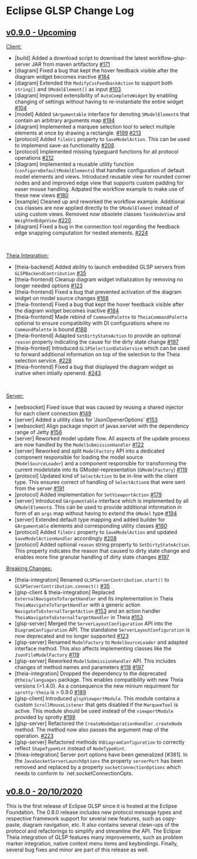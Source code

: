 # Eclipse GLSP Change Log

## [v0.9.0 - Upcoming]()
<a name="client_changes_1.9.0">[Client:](#client_changes_1.9.0)</a>
- [build] Added a download script to download the latest workflow-glsp-server JAR from maven artifactory [#171](https://github.com/eclipse-glsp/glsp-client/pull/99)
- [diagram] Fixed a bug that kept the hover feedback visible after the diagram widget becomes inactive [#184](https://github.com/eclipse-glsp/glsp-client/pull/102)
- [diagram] Extended the `ModifyCssFeedbackAction` to support both `string[]` and `SModelElement[]` as input [#103](https://github.com/eclipse-glsp/glsp-client/pull/103)
- [diagram] Improved extensibility of `AutoCompleteWidget` by enabling changing of settings without having to re-instantiate the entire widget [#104](https://github.com/eclipse-glsp/glsp-client/pull/104)
- [model] Added `SArgumentable` interface for denoting `SModelElement`s that contain an arbitrary arguments map [#194](https://github.com/eclipse-glsp/glsp-client/pull/106)
- [diagram] Implemented a marquee selection tool to select multiple elements at once by drawing a rectangle. [#199](https://github.com/eclipse-glsp/glsp-client/pull/108) [#213](https://github.com/eclipse-glsp/glsp-client/pull/120)
- [protocol] Added `fileUri` property to `SaveModelAction`. This can be used to implemend save-as functionality [#208](https://github.com/eclipse-glsp/glsp-client/pull/109)
- [protocol] Implemented missing typeguard functions for all protocol operations [#212](https://github.com/eclipse-glsp/glsp-client/pull/110)
- [diagram] Implemented a reusable utility function (`configureDefaultModelElements`) that handles configuration of default model elements and views. 
Introduced reusable view for rounded corner nodes and and improved edge view that supports custom padding for easer mouse handling. Adpated the workflow example to make use of these new views [#180](https://github.com/eclipse-glsp/glsp-client/pull/113)
- [example] Cleaned up and reworked the workflow example. Additional css classes are now applied directly to the `SModelElement` instead of using custom views. Removed now obsolete classes `TaskNodeView` and `WeightedEdgeView` [#220](https://github.com/eclipse-glsp/glsp-client/pull/116)
- [diagram] Fixed a bug in the connection tool regarding the feedback edge snapping computation for nested elements. [#224](https://github.com/eclipse-glsp/glsp-client/pull/123)
<br>


<a name="theia_changes_1.9.0">[Theia Integration:](#theia_changes_1.9.0)</a>
- [theia-backend] Added ability to launch embedded GLSP servers from `GLSPBackendContribution` [#35](https://github.com/eclipse-glsp/glsp-theia-integration/pull/55)
- [theia-frontend] Cleanup diagram widget initialization by removing no longer needed options [#123](https://github.com/eclipse-glsp/glsp-theia-integration/pull/60)
- [theia-frontend] Fixed a bug that prevented activation of the diagram widget on model source changes [#168](https://github.com/eclipse-glsp/glsp-theia-integration/pull/61)
- [theia-frontend] Fixed a bug that kept the hover feedback visible after the diagram widget becomes inactive [#184](https://github.com/eclipse-glsp/glsp-theia-integration/pull/64)
- [theia-frontend] Made rebind of `CommandPalette` to `TheiaCommandPalette` optional to ensure compatibility with DI configurations where no `CommandPalette` is bound [#188](https://github.com/eclipse-glsp/glsp-theia-integration/pull/65)
- [theia-frontend] Adapted `SetDirtyStateAction` to provide an optional `reason` property indicating the cause for the dirty state change  [#197](https://github.com/eclipse-glsp/glsp-theia-integration/pull/67)
- [theia-fronted] Introduced `GLSPSelectionDataService` which can be used to forward additional information on top of the selection to the Theia selection service. [#228](https://github.com/eclipse-glsp/glsp/issues/228)
- [theia-frontend] Fixed a bug that displayed the diagram widget as inative when intially openend. [#243](https://github.com/eclipse-glsp/glsp-theia-integration/pull/75)
<br>

<a name="server_changes_1.9.0">[Server:](#server_changes_1.9.0)</a>

- [websocket] Fixed issue that was caused by reusing a shared injector for each client connection [#149](https://github.com/eclipse-glsp/glsp-server/pull/91)
- [server] Added a utility class for 'JsonOpenerOptions' [#153](https://github.com/eclipse-glsp/glsp-server/pull/93)
- [websocket] Align package import of javax.servlet with the dependency range of Jetty [#156](https://github.com/eclipse-glsp/glsp-server/pull/94)
- [server] Reworked model update flow. All aspects of the update process are now handled by the `ModelSubmissionHandler` [#122](https://github.com/eclipse-glsp/glsp-server/pull/95)
- [server] Reworked and split `ModelFactory` API into a dedicated component responsible for loading the model source (`ModelSourceLoader`) and a component responsible for transforming the current modelstate into its GModel-representation (`GModelFactory`)  [#119](https://github.com/eclipse-glsp/glsp-server/pull/96)
- [protocol] Updated kind of `SelectAction` to be in-line with the client type. This ensures correct of handling of `SelectAction`s that were sent from the server [#191](https://github.com/eclipse-glsp/glsp-server/pull/98)
- [protocol] Added implementation for `SetViewportAction` [#179](https://github.com/eclipse-glsp/glsp-server/pull/99)
- [server] Introduced `GArgumentable` interface which is implemented by all `GModelElement`s. This can be used to provide additional information in form of an `args` map without having to extend the `GModel` type [#194](https://github.com/eclipse-glsp/glsp-server/pull/100)
- [server] Extended default type mapping and added builder for `GArgumentable` elements and corresponding utility classes [#180](https://github.com/eclipse-glsp/glsp-server/pull/105)
- [protocol]  Added `fileUri` property to `SaveModelAction` and updated `SaveModelActionHandler` accordingly [#208](https://github.com/eclipse-glsp/glsp-server/pull/103/)
- [protocol] Added optional `reason` string property to `SetDirtyStateAction`. This property indicates the reason that caused to dirty state change and enables more fine granular handling of dirty state changes [#197](https://github.com/eclipse-glsp/glsp-server/pull/101)

<a name="breaking_changes_1.9.0">[Breaking Changes:](#breaking_changes_1.9.0)</a>
- [theia-integration] Renamed `GLSPServerContribution.start()` to `GLSPServerContribution.connect()` [#35](https://github.com/eclipse-glsp/glsp-theia-integration/pull/55)
- [glsp-client & theia-integration] Replaced `ExternalNavigateToTargetHandler` and its implementation in Theia `TheiaNavigateToTargetHandler` with a generic action `NavigateToExternalTargetAction` [#153](https://github.com/eclipse-glsp/glsp-client/pull/95) and an action handler `TheiaNavigateToExternalTargetHandler` in Theia [#153](https://github.com/eclipse-glsp/glsp-theia-integration/pull/57)
- [glsp-server] Merged the `ServerLayoutConfiguration` API into the `DiagramConfiguration` API. The standalone `ServerLayoutConfiguration` is now deprecated and no longer supported [#123](https://github.com/eclipse-glsp/glsp-server/pull/95)
- [glsp-server] Renamed `ModelFactory` to `ModelSourceLoader` and adapted interface method. This also affects implementing classes like the `JsonFileModelFactory` [#119](https://github.com/eclipse-glsp/glsp-server/pull/96)
- [glsp-server] Reworked `ModelSubmissionHandler` API. This includes changes of method names and parameters [#119](https://github.com/eclipse-glsp/glsp-server/pull/96) [#197](https://github.com/eclipse-glsp/glsp-server/pull/101)
- [theia-integration] Dropped the dependency to the deprecated `@theia/languages` package. This enables  compatibility with new Theia versions (>1.4.0). As a consequence the new minium requirment for `sprotty-theia` is > 0.9.0 [#189](https://github.com/eclipse-glsp/glsp-theia-integration/pull/66)
- [glsp-client] Introduced `glspViewportModule`. This module contains a custom `ScrollMouseListener` that gets disabled if the `MarqueeTool` is active. This module should be used instead of the `viewportModule` provided by sprotty [#199](https://github.com/eclipse-glsp/glsp-client/pull/108)
- [glsp-server] Refactored the `CreateNodeOperationHandler.createNode` method. The method now also passes the argument map of the operation. [#223](https://github.com/eclipse-glsp/glsp-server/pull/108)
- [glsp-server] Refactored methods in`DiagramConfiguration` to correctly reflect `ShapeTypeHint` instead of `NodeTypeHint`.
- [thiea-integration] Server port options have been generalized [#381]. In the `JavaSocketServerLaunchOptions` the property `serverPort` has been removed and replaced by a property `socketConnectionOptions` which needs to conform to `net.socketConnectionOpts.


## [v0.8.0 - 20/10/2020](https://github.com/eclipse-glsp/glsp/releases/tag/0.8.0)

This is the first release of Eclipse GLSP since it is hosted at the Eclipse Foundation. The 0.8.0 release includes new protocol message types and respective framework support for several new features, such as copy-paste, diagram navigation, etc. It also contains several clean-ups of the protocol and refactorings to simplify and streamline the API. The Eclipse Theia integration of GLSP features many improvements, such as problem marker integration, native context menu items and keybindings. Finally, several bug fixes and minor are part of this release as well.
